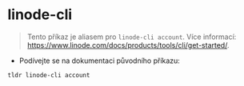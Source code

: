 # linode-cli

> Tento příkaz je aliasem pro `linode-cli account`.
> Více informací: <https://www.linode.com/docs/products/tools/cli/get-started/>.

- Podívejte se na dokumentaci původního příkazu:

`tldr linode-cli account`

